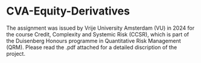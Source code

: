 # CVA-Equity-Derivatives
The assignment was issued by Vrije University Amsterdam (VU) in 2024 for the course Credit, Complexity and Systemic Risk (CCSR), which is part of the Duisenberg Honours programme in Quantitative Risk Management (QRM). Please read the .pdf attached for a detailed discription of the project.
